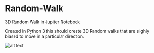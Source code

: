 # Random-Walk
3D Random Walk in Jupiter Notebook

Created in Python 3 this should create 3D Random walks that are slighly biased to move in a particular direction. 

![alt text](https://github.com/edpeake/Random-Walk/blob/master/ezgif.com-crop.gif)
